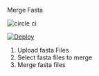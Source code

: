 Merge Fasta

![circle ci](https://circleci.com/gh/t-oginogin/merge_fasta.svg?style=shield)

[![Deploy](https://www.herokucdn.com/deploy/button.png)](https://heroku.com/deploy)

1. Upload fasta Files
2. Select fasta files to merge
3. Merge fasta files
